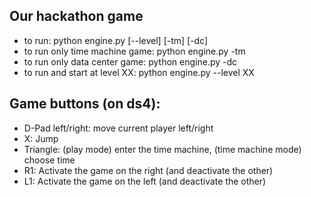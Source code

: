 Our hackathon game
---
* to run: python engine.py [--level] [-tm] [-dc]
* to run only time machine game: python engine.py -tm
* to run only data center game: python engine.py -dc
* to run and start at level XX: python engine.py --level XX

Game buttons (on ds4):
---
* D-Pad left/right: move current player left/right
* X: Jump
* Triangle: (play mode) enter the time machine, (time machine mode) choose time
* R1: Activate the game on the right (and deactivate the other)
* L1: Activate the game on the left (and deactivate the other)
